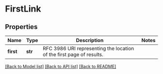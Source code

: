 # FirstLink

## Properties
Name | Type | Description | Notes
------------ | ------------- | ------------- | -------------
**first** | **str** | RFC 3986 URI representing the location of the first page of results. | 

[[Back to Model list]](../README.md#documentation-for-models) [[Back to API list]](../README.md#documentation-for-api-endpoints) [[Back to README]](../README.md)


